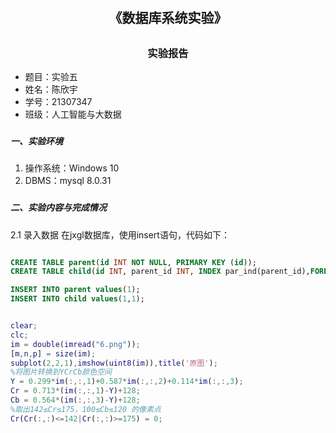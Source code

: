 # <h2><center> 《数据库系统实验》 </center>

## <h3><center> 实验报告 </center>

- 题目：实验五
- 姓名：陈欣宇
- 学号：21307347
- 班级：人工智能与大数据
  
### <h5>一、实验环境

1. 操作系统：Windows 10
2. DBMS：mysql 8.0.31

### <h5>二、实验内容与完成情况

2.1 录入数据
在jxgl数据库，使用insert语句，代码如下：

```sql

CREATE TABLE parent(id INT NOT NULL, PRIMARY KEY (id));
CREATE TABLE child(id INT, parent_id INT, INDEX par_ind(parent_id),FOREIGN KEY (parent_id) REFERENCES parent(id) ON DELETE CASCADE);

INSERT INTO parent values(1);
INSERT INTO child values(1,1);

```

```matlab

clear;
clc;
im = double(imread("6.png"));
[m,n,p] = size(im);
subplot(2,2,1),imshow(uint8(im)),title('原图');
%将图片转换到YCrCb颜色空间
Y = 0.299*im(:,:,1)+0.587*im(:,:,2)+0.114*im(:,:,3);
Cr = 0.713*(im(:,:,1)-Y)+128;
Cb = 0.564*(im(:,:,3)-Y)+128;
%取出142≤Cr≤175，100≤Cb≤120 的像素点
Cr(Cr(:,:)<=142|Cr(:,:)>=175) = 0;

```
